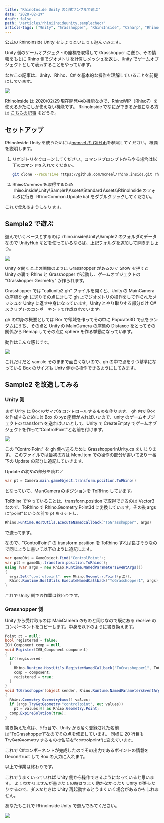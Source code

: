 ```yaml
---
title: "RhinoInside Unity の公式サンプルで遊ぶ"
date: "2020-02-29"
draft: false
path: "/articles/rhiniinsideunity.samplecheck"
article-tags: ["Unity", "Grasshopper", "RhinoInside", "CSharp", "Rhinoceros", "構造とデジタル"]
---
```


公式の RhinoInside Unity をちょっといじって遊んでみます。

Unity 側のゲームオブジェクトの座標を取得して Grasshopper に送り、その情報をもとに Rhino 側でジオメトリを計算しメッシュを返し、Unity でゲームオブジェクトとして表示することをやっています。

なおこの記事は、Unity、Rhino、C# を基本的な操作を理解していることを前提にしています。

![](https://1.bp.blogspot.com/-6V7f-V45f6I/XlnF_6_cg1I/AAAAAAAABxE/LcQkqiRw7z4OEDSck8fkjb1PDhm4DJ7TACLcBGAsYHQ/s640/rhinoinsideunity_vshoudini.gif)

RhinoInside は 2020/02/29 現在開発中の機能なので、RhinoWIP（Rhino7）を使えるかたにしか使えない機能です。
RhinoInside でなにができるか気になる方は [こちらの記事](./201912-rhinoinside) をどうぞ。

## セットアップ

RhinoInside Unity を使うためには[mcneel の GitHub](https://github.com/mcneel/rhino.inside/tree/master/Unity)を参照してください。概要を説明します。

1. リポジトリをクローンしてください。コマンドプロンプトからやる場合は以下のコマンドを入れてください。
    ```bash
    git clone --recursive https://github.com/mcneel/rhino.inside.git rhino.inside
    ```
2. RhinoCommon を取得するため  rhino.inside\Unity\Sample1\Assets\Standard Assets\RhinoInside のフォルダに行き  RhinoCommon.Update.bat をダブルクリックしてください。

これで使えるようになります。

## Sample2 で遊ぶ

遊んでいくベースとするのは  rhino.inside\Unity\Sample2 のフォルダのデータなので UnityHub などを使っているならば、上記フォルダを追加して開きましょう。

[![](https://1.bp.blogspot.com/-Qvc95M49gfg/Xlnzwbq90-I/AAAAAAAABxg/vpwdxb-nO4Aw7beMmi5skYsOfoPcABihgCLcBGAsYHQ/s400/%25E7%2594%25BB%25E5%2583%258F1.png)](https://1.bp.blogspot.com/-Qvc95M49gfg/Xlnzwbq90-I/AAAAAAAABxg/vpwdxb-nO4Aw7beMmi5skYsOfoPcABihgCLcBGAsYHQ/s1600/%25E7%2594%25BB%25E5%2583%258F1.png)

Unity を開くと上の画像のように Grasshopper があるので Show を押すと Unity の裏で Rhino と Grasshopper が起動し、ゲームオブジェクトの "Grasshopper Geometry" が作られます。

Grasshopper では "callunity2.gh" ファイルを開くと、Unity の MainCamera の座標を gh に送りその点に対して gh 上でジオメトリの操作をして作られたメッシュを Unity に返す中身になっています。Unity とやり取りする部分だけ C#スクリプトのコンポーネントで作成されています。

gh の中身の概要としては Box で領域を作ってその中に Populate3D で点をランダムにうち、その点と Unity の MainCamera の座標の Distance をとってその関係から Remap してその点に sphere を作る挙動になっています。

動作はこんな感じです。

[![](https://1.bp.blogspot.com/-V-Tl-UzRpPQ/Xln3pHcvPqI/AAAAAAAABx4/K9HCqdQ1WnUpNgSycLpN58RLSyTj3SbRQCLcBGAsYHQ/s400/RIU_Sampl2.gif)](https://1.bp.blogspot.com/-V-Tl-UzRpPQ/Xln3pHcvPqI/AAAAAAAABx4/K9HCqdQ1WnUpNgSycLpN58RLSyTj3SbRQCLcBGAsYHQ/s1600/RIU_Sampl2.gif)

これだけだと sample そのままで面白くないので、gh の中で点をうつ基準になっている Box のサイズも Unity 側から操作できるようにしてみます。

## Sample2 を改造してみる

### Unity 側

まず Unity に Box のサイズをコントロールするものを作ります。
gh 内で Box を作成するためには Box の xyz 座標があればいいので、unity のゲームオブジェクトの transform を送ればいいとして、Unity で CreateEmpty でゲームオブジェクトを作って”ControlPoint”と名前を付けます。

[![](https://1.bp.blogspot.com/-2DC4FQFBF9A/Xln6lF-KkFI/AAAAAAAAByQ/FcELw49TsgA_MIca2IZqXrr0hw_Kn0n3ACLcBGAsYHQ/s400/%25E7%2594%25BB%25E5%2583%258F2.png)](https://1.bp.blogspot.com/-2DC4FQFBF9A/Xln6lF-KkFI/AAAAAAAAByQ/FcELw49TsgA_MIca2IZqXrr0hw_Kn0n3ACLcBGAsYHQ/s1600/%25E7%2594%25BB%25E5%2583%258F2.png)

この "ControlPoint" を gh 側へ送るために GrasshopperInUnity.cs をいじります。
このファイルでは最初の方は MenuItem での操作の部分が書いてあり一番下の Update の部分に追記していきます。

Update の初めの部分を読むと
```cs
var pt = Camera.main.gameObject.transform.position.ToRhino()
```

となっていて、MainCamera のポジションを ToRhino しています。

ToRhino でやっていることは、transform.position で取得できるのは Vector3 なので、ToRhino で Rhino.Geometry.Point3d に変換しています。その後 args に”point”という名前で pt をセットし、

```cs
Rhino.Runtime.HostUtils.ExecuteNamedCallback("ToGrasshopper", args)
```
で送ってます。

なので、"ControlPoint" の transform.position を ToRhino すれば良さそうなので同じように書いて以下のように追記します。

```cs
var gameObj = GameObject.Find("ControlPoint");
var pt2 = gameObj.transform.position.ToRhino();
using (var args = new Rhino.Runtime.NamedParametersEventArgs())
{
  args.Set("controlpoint", new Rhino.Geometry.Point(pt2));
  Rhino.Runtime.HostUtils.ExecuteNamedCallback("ToGrasshopper1", args);
}
```

これで Unity 側での作業は終わりです。

### Grasshopper 側

Unity から受け取るのは MainCamera のものと同じなので既にある receive のコンポーネントをコピーします。中身を以下のように書き換えます。

```cs
Point pt = null;
bool registered = false;
IGH_Component comp = null;
void Register(IGH_Component component)
{
  if(!registered)
  {
    Rhino.Runtime.HostUtils.RegisterNamedCallback("ToGrasshopper1", ToGrasshopper);
    comp = component;
    registered = true;
  }
}
void ToGrasshopper(object sender, Rhino.Runtime.NamedParametersEventArgs args)
{
  Rhino.Geometry.GeometryBase[] values;
  if (args.TryGetGeometry("controlpoint", out values))
    pt = values[0] as Rhino.Geometry.Point;
  comp.ExpireSolution(true);
}
```

書き換えた点は、9 行目で、Unity から届く登録された名前は”ToGrasshopper1”なのでその点を修正しています。
同様に 20 行目も TryGetGeometry するものの名前を”controlpoint”に変えています。

これで C#コンポーネントが完成したのでその出力であるポイントの情報を Deconstruct して Box の入力に入れます。

以上で作業は終わりです。

これでうまくいっていれば Unity 側から操作できるようになっていると思います。
よくわかりませんが書きたての時はうまく動かなかったり Unity が落ちたりするので、ダメなときは Unity 再起動するとうまくいく場合があるかもしれません。

あなたもこれで RhinoInside Unity で遊んでみてください。

[![](https://1.bp.blogspot.com/-pukbJjiUEF4/XloEg7XZk1I/AAAAAAAAByo/62SY-yQ1E1AqtS3ROQ9rb88w0WiMd3SpACLcBGAsYHQ/s640/RIU_Sampl2-2.gif)](https://1.bp.blogspot.com/-pukbJjiUEF4/XloEg7XZk1I/AAAAAAAAByo/62SY-yQ1E1AqtS3ROQ9rb88w0WiMd3SpACLcBGAsYHQ/s1600/RIU_Sampl2-2.gif)
